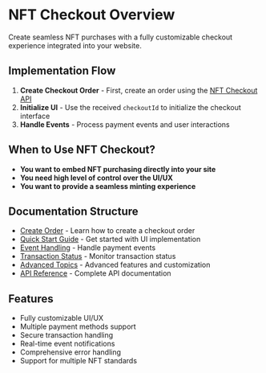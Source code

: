 # NFT Checkout Overview

Create seamless NFT purchases with a fully customizable checkout experience integrated into your website.

## Implementation Flow

1. **Create Checkout Order** - First, create an order using the [NFT Checkout API](./create-order.md)
2. **Initialize UI** - Use the received `checkoutId` to initialize the checkout interface
3. **Handle Events** - Process payment events and user interactions

## When to Use NFT Checkout?

- **You want to embed NFT purchasing directly into your site**
- **You need high level of control over the UI/UX**
- **You want to provide a seamless minting experience**

## Documentation Structure

- [Create Order](./create-order.md) - Learn how to create a checkout order
- [Quick Start Guide](./quickstart.md) - Get started with UI implementation
- [Event Handling](./events.md) - Handle payment events
- [Transaction Status](./checkout.md#getting-transaction-status) - Monitor transaction status
- [Advanced Topics](./advanced.md) - Advanced features and customization
- [API Reference](./api-reference.md) - Complete API documentation

## Features

- Fully customizable UI/UX
- Multiple payment methods support
- Secure transaction handling
- Real-time event notifications
- Comprehensive error handling
- Support for multiple NFT standards
